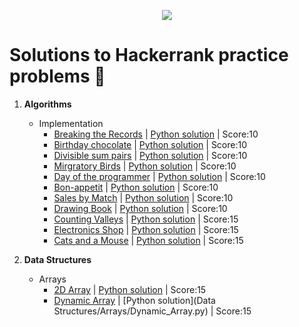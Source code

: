 <p align="center"><a href="https://www.hackerrank.com/"><img src="https://i0.wp.com/gradsingames.com/wp-content/uploads/2016/05/856771_668224053197841_1943699009_o.png"></a></p>

# Solutions to Hackerrank practice problems :rocket:

1. **Algorithms**
    * Implementation
        * [Breaking the Records](https://www.hackerrank.com/challenges/breaking-best-and-worst-records/problem)  | [Python solution](Algorithms/Implementation/E01%-%Breaking%the%Records.py) | Score:10
        * [Birthday chocolate](https://www.hackerrank.com/challenges/the-birthday-bar/problem)  | [Python solution](Algorithms/Implementation/E02%-%Birthday%chocolate.py) | Score:10
        * [Divisible sum pairs](https://www.hackerrank.com/challenges/divisible-sum-pairs/problem)  | [Python solution](Algorithms/Implementation/E03%-%Divisible%Sum%Pairs.py) | Score:10
        * [Mirgratory Birds](https://www.hackerrank.com/challenges/migratory-birds/problem)  | [Python solution](Algorithms/Implementation/E04%Migratory%Birds.py) | Score:10
        * [Day of the programmer](https://www.hackerrank.com/challenges/day-of-the-programmer/problem)  | [Python solution](Algorithms/Implementation/E05%Day%of%the%Programmer.py) | Score:10
        * [Bon-appetit](https://www.hackerrank.com/challenges/bon-appetit/problem)  | [Python solution](Algorithms/Implementation/E06_bon-appetit.py) | Score:10
        * [Sales by Match](https://www.hackerrank.com/challenges/sock-merchant/problem)  | [Python solution](Algorithms/Implementation/E07-Sales_by_Match.py) | Score:10
        * [Drawing Book](https://www.hackerrank.com/challenges/drawing-book/problem)  | [Python solution](Algorithms/Implementation/E08-Drawing_Book.py) | Score:10
        * [Counting Valleys](https://www.hackerrank.com/challenges/counting-valleys/problem)  | [Python solution](Algorithms/Implementation/E09-Counting_Valleys.py) | Score:15
        * [Electronics Shop](https://www.hackerrank.com/challenges/electronics-shop/problem)  | [Python solution](Algorithms/Implementation/Electronics_Shop.py) | Score:15
        * [Cats and a Mouse](https://www.hackerrank.com/challenges/cats-and-a-mouse/problem)  | [Python solution](Algorithms/Implementation/Cats_and_Mouse.py) | Score:15

2. **Data Structures**
    * Arrays
        * [2D Array](https://www.hackerrank.com/challenges/2d-array/)  | [Python solution](Data%Structures/Arrays/Array2D.py) | Score:15
        * [Dynamic Array](https://www.hackerrank.com/challenges/dynamic-array/)  | [Python solution](Data Structures/Arrays/Dynamic_Array.py) | Score:15
